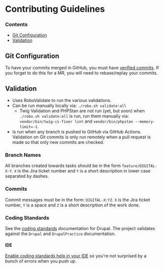 # Contributing Guidelines

### Contents

- [Git Configuration](#git-configuration)
- [Validation](#validation)


## Git Configuration

To have your commits merged in GitHub, you must have [verified commits](https://docs.github.com/en/authentication/managing-commit-signature-verification/about-commit-signature-verification#ssh-commit-signature-verification). If you forget to do this for a MR, you will need to rebase/replay your commits.

## Validation

 * Uses RoboValidate to run the various validations.
 * Can be run manually locally via: `./robo.sh validate:all`
   * Twig Validation and PHPStan are not run (yet, but soon) when `./robo.sh validate:all` is run, run them manually via: `vendor/bin/twig-cs-fixer lint` and `vendor/bin/phpstan --memory-limit=-1`.
 * Is run when any branch is pushed to GitHub via GitHub Actions. Validation on Git commits is only run remotely when a pull request is made so that only new commits are checked.

### Branch Names

All branches created towards tasks should be in the form `feature/DIGITAL-X-Y`. `X` is the Jira ticket number and `Y` is a short description in lower case separated by dashes.

### Commits

Commit messages must be in the form: `DIGITAL-X:YZ`. `X` is the Jira ticket number, `Y` is a space and `Z` is a short description of the work done.

### Coding Standards

See the [coding standards](https://www.drupal.org/docs/develop/standards) documentation for Drupal. The project validates against the `Drupal` and `DrupalPractice` documentation.

#### IDE

[Enable coding standards help in your IDE](https://www.drupal.org/docs/extending-drupal/contributed-modules/contributed-module-documentation/coder/installing-coder#s-ide-and-editor-configuration) so you're not surprised by a bunch of errors when you push up.

